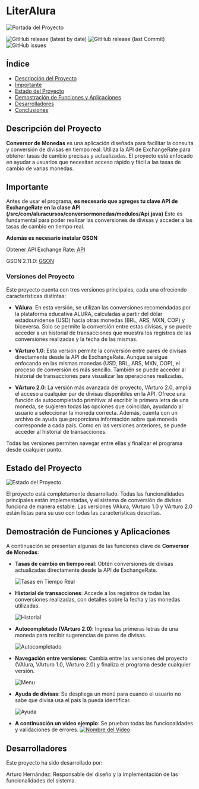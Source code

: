 # LiterAlura


![Portada del Proyecto](https://www.sydle.com/blog/assets/post/biblioteca-digital-63e521409e3c274f1050e336/capa%20biblioteca%20digital.png) 


![GitHub release (latest by date)](https://img.shields.io/github/v/release/usuario/literalura)
![GitHub release (last Commit)](https://img.shields.io/badge/last_commit-15%2F12%2F2024-brightgreen)
![GitHub issues](https://img.shields.io/github/issues/usuario/literalura)


## Índice

- [Descripción del Proyecto](#descripción-del-proyecto)
- [Importante](#importante)
- [Estado del Proyecto](#estado-del-proyecto)
- [Demostración de Funciones y Aplicaciones](#demostración-de-funciones-y-aplicaciones)
- [Desarrolladores](#desarrolladores)
- [Conclusiones](#conclusiones)



## Descripción del Proyecto

**Conversor de Monedas** es una aplicación diseñada para facilitar la consulta y conversión de divisas en tiempo real. Utiliza la API de ExchangeRate para obtener tasas de cambio precisas y actualizadas. El proyecto está enfocado en ayudar a usuarios que necesitan acceso rápido y fácil a las tasas de cambio de varias monedas.

## Importante

Antes de usar el programa, **es necesario que agreges tu clave API de ExchangeRate en la clase API (/src/com/aluracursos/conversormonedas/modulos/Api.java)** Esto es fundamental para poder realizar las conversiones de divisas y acceder a las tasas de cambio en tiempo real. 


**Además es necesario instalar GSON**

Obtener API Exchange Rate:
[API](https://www.exchangerate-api.com)

GSON 2.11.0:
[GSON](https://mvnrepository.com/artifact/com.google.code.gson/gson) 

### Versiones del Proyecto

Este proyecto cuenta con tres versiones principales, cada una ofreciendo características distintas:

- **VAlura**: 
  En esta versión, se utilizan las conversiones recomendadas por la plataforma educativa ALURA, calculadas a partir del dólar estadounidense (USD) hacia otras monedas (BRL, ARS, MXN, COP) y biceversa. Solo se permite la conversión entre estas divisas, y se puede acceder a un historial de transacciones que muestra los registros de las conversiones realizadas y la fecha de las mismas.

- **VArturo 1.0**: 
  Esta versión permite la conversión entre pares de divisas directamente desde la API de ExchangeRate. Aunque se sigue enfocando en las mismas monedas (USD, BRL, ARS, MXN, COP), el proceso de conversión es más sencillo. También se puede acceder al historial de transacciones para visualizar las operaciones realizadas.

- **VArturo 2.0**: 
  La versión más avanzada del proyecto, VArturo 2.0, amplía el acceso a cualquier par de divisas disponibles en la API. Ofrece una función de autocompletado primitiva: al escribir la primera letra de una moneda, se sugieren todas las opciones que coincidan, ayudando al usuario a seleccionar la moneda correcta. Además, cuenta con un archivo de ayuda que proporciona información sobre qué moneda corresponde a cada país. Como en las versiones anteriores, se puede acceder al historial de transacciones.

Todas las versiones permiten navegar entre ellas y finalizar el programa desde cualquier punto.

## Estado del Proyecto

![Estado del Proyecto](https://img.shields.io/badge/estado-terminado-brightgreen)

El proyecto está completamente desarrollado. Todas las funcionalidades principales están implementadas, y el sistema de conversión de divisas funciona de manera estable. Las versiones VAlura, VArturo 1.0 y VArturo 2.0 están listas para su uso con todas las características descritas.

## Demostración de Funciones y Aplicaciones

A continuación se presentan algunas de las funciones clave de **Conversor de Monedas**:

- **Tasas de cambio en tiempo real**: Obtén conversiones de divisas actualizadas directamente desde la API de ExchangeRate.
  
  ![Tasas en Tiempo Real](https://drive.google.com/uc?export=view&id=1SrxqWySOMLn744epl3t57aYaIHrqcbgx)
- **Historial de transacciones**: Accede a los registros de todas las conversiones realizadas, con detalles sobre la fecha y las monedas utilizadas.
  
  ![Historial](https://drive.google.com/uc?export=view&id=1XGWbm5xNBItLhrOL-51pUZ8b66eRGoFh)
- **Autocompletado (VArturo 2.0)**: Ingresa las primeras letras de una moneda para recibir sugerencias de pares de divisas.
  
  ![Autocompletado](https://drive.google.com/uc?export=view&id=1D028jq4Xcn2muk0vkabQXQ92nYtTjR8s)
- **Navegación entre versiones**: Cambia entre las versiones del proyecto (VAlura, VArturo 1.0, VArturo 2.0) y finaliza el programa desde cualquier versión.
  
  ![Menu](https://drive.google.com/uc?export=view&id=1ovSAU9TTxOWgpqyIc6ZtRjOh7qk9PVVw)
- **Ayuda de divisas**: Se despliega un menú para cuando el usuario no sabe que divisa usa el pais la pueda identificar.
  
  ![Ayuda](https://drive.google.com/uc?export=view&id=184zuOYTvygFr_CcurYKSOv04x7xV03Pb)


- **A continuación un video ejemplo**: Se prueban todas las funcionalidades y validaciones de errores.
[![Nombre del Video](https://img.freepik.com/vector-gratis/diseno-maqueta-plantilla-reproductor-video-negro_1017-36895.jpg)](https://drive.google.com/file/d/18zi14s_RE2UHQNbUgZDwemAKWrKl16N3/view?usp=sharing)


## Desarrolladores

Este proyecto ha sido desarrollado por:

Arturo Hernández: Responsable del diseño y la implementación de las funcionalidades del sistema.
